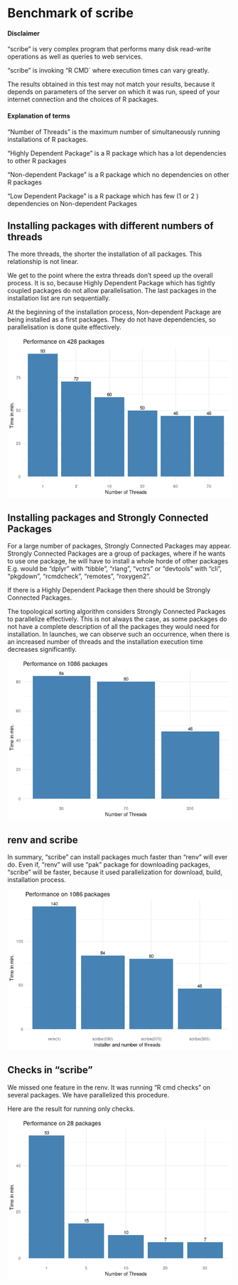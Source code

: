 # Benchmark of scribe

#### Disclaimer

“scribe” is very complex program that performs many disk read-write
operations as well as queries to web services.

“scribe” is invoking “R CMD\` where execution times can vary greatly.

The results obtained in this test may not match your results, because it
depends on parameters of the server on which it was run, speed of your
internet connection and the choices of R packages.

#### Explanation of terms

“Number of Threads” is the maximum number of simultaneously running
installations of R packages.

“Highly Dependent Package” is a R package which has a lot dependencies
to other R packages

“Non-dependent Package” is a R package which no dependencies on other R
packages

“Low Dependent Package” is a R package which has few (1 or 2 )
dependencies on Non-dependent Packages

## Installing packages with different numbers of threads

The more threads, the shorter the installation of all packages. This
relationship is not linear.

We get to the point where the extra threads don’t speed up the overall
process. It is so, because Highly Dependent Package which has tightly
coupled packages do not allow parallelisation. The last packages in the
installation list are run sequentially.

At the beginning of the installation process, Non-dependent Package are
being installed as a first packages. They do not have dependencies, so
parallelisation is done quite effectively.

![](benchmark_files/figure-markdown_github/unnamed-chunk-2-1.png)

## Installing packages and Strongly Connected Packages

For a large number of packages, Strongly Connected Packages may appear.
Strongly Connected Packages are a group of packages, where if he wants
to use one package, he will have to install a whole horde of other
packages E.g. would be “dplyr” with “tibble”, “rlang”, “vctrs” or
“devtools” with “cli”, “pkgdown”, “rcmdcheck”, “remotes”, “roxygen2”.

If there is a Highly Dependent Package then there should be Strongly
Connected Packages.

The topological sorting algorithm considers Strongly Connected Packages
to parallelize effectively. This is not always the case, as some
packages do not have a complete description of all the packages they
would need for installation. In launches, we can observe such an
occurrence, when there is an increased number of threads and the
installation execution time decreases significantly.

![](benchmark_files/figure-markdown_github/unnamed-chunk-3-1.png)

## renv and scribe

In summary, “scribe” can install packages much faster than “renv” will
ever do. Even if, “renv” will use “pak” package for downloading
packages, “scribe” will be faster, because it used parallelization for
download, build, installation process.

![](benchmark_files/figure-markdown_github/unnamed-chunk-4-1.png)

## Checks in “scribe”

We missed one feature in the renv. It was running “R cmd checks” on
several packages. We have parallelized this procedure.

Here are the result for running only checks.

![](benchmark_files/figure-markdown_github/unnamed-chunk-5-1.png)
